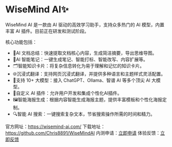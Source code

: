 # WiseMind AI✨

WiseMind AI 是一款由 AI 驱动的高效学习助手，支持众多热门的 AI 模型，内置丰富 AI 插件。目前正在研发和测试阶段。

核心功能包括：
* 📄AI 文档总结：快速提取文档核心内容，生成简洁摘要，导出思维导图。
* 📝AI 智能笔记：一键生成笔记、智能打标、智能改写、内容扩展等。
* 🗂️智能知识卡片：将复杂信息转化为易于理解和记忆的知识卡片。
* 🌐沉浸式翻译：支持网页沉浸式翻译，并提供多种语言和主题样式灵活配置。
* 🤖支持 10+ 大模型：接入 ChatGPT、Ollama、智谱 AI 等多个顶尖 AI 大模型。
* 🔌自定义 AI 插件：允许用户开发和集成个性化AI插件。
* 🖼️智能海报生成：根据内容智能生成海报主题，提供丰富模板和个性化海报定制。
* 🔍智能 AI 搜索：一键搜索复杂文本，节省搜索操作所需的时间和精力。


官方网址：https://wisemind-ai.com/
下载地址：https://github.com/Chris8891/WiseMindAI
内测申请：[立即申请](https://w7q6cydpxa.feishu.cn/share/base/form/shrcnE9B5M2QaGDgoiJyLSl5Bob)
体验反馈：[立即反馈](https://w7q6cydpxa.feishu.cn/share/base/form/shrcnTFwiRlzAB6bjOzwcSCS3zf)
